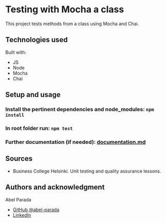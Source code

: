 # Testing with Mocha a class

This project tests methods from a class using Mocha and Chai.

## Technologies used

Built with:

- JS
- Node
- Mocha
- Chai

## Setup and usage

### Install the pertinent dependencies and node_modules: `npm install`

### In root folder run: `npm test`

### Further documentation (if needed): [documentation.md](./documentation.md)

## Sources

- Business College Helsinki. Unit testing and quality assurance lessons.

## Authors and acknowledgment

Abel Parada

- [GitHub @abel-parada](https://github.com/abel-parada)
- [LinkedIn](https://www.linkedin.com/in/abelparadamillan/)
